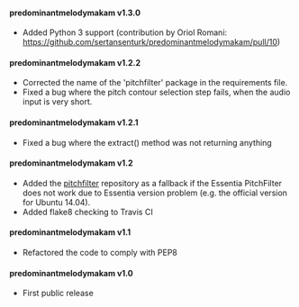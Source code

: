 #### predominantmelodymakam v1.3.0
 - Added Python 3 support (contribution by Oriol Romani: https://github.com/sertansenturk/predominantmelodymakam/pull/10)

#### predominantmelodymakam v1.2.2
 - Corrected the name of the 'pitchfilter' package in the requirements file.
 - Fixed a bug where the pitch contour selection step fails, when the audio input is very short.

#### predominantmelodymakam v1.2.1
 - Fixed a bug where the extract() method was not returning anything

#### predominantmelodymakam v1.2
 - Added the [pitchfilter](https://github.com/hsercanatli/pitchfilter) repository as a fallback if the Essentia PitchFilter does not work due to Essentia version problem (e.g. the official version for Ubuntu 14.04).
 - Added flake8 checking to Travis CI

#### predominantmelodymakam v1.1
 - Refactored the code to comply with PEP8

#### predominantmelodymakam v1.0
 - First public release
